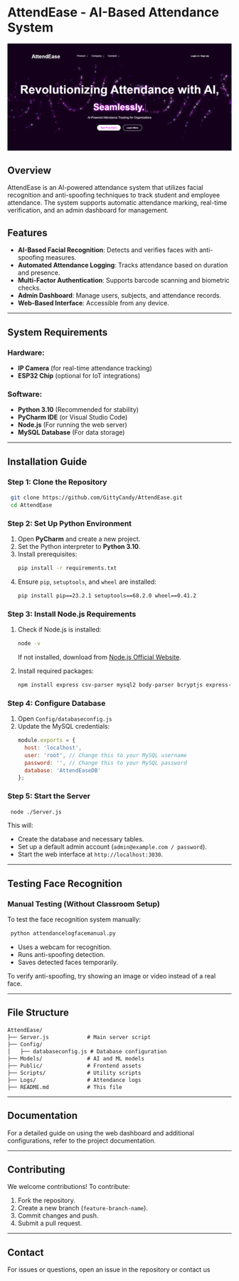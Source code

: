 # AttendEase - AI-Based Attendance System

![AttendEase Banner](attendease.png) 
## Overview
AttendEase is an AI-powered attendance system that utilizes facial recognition and anti-spoofing techniques to track student and employee attendance. The system supports automatic attendance marking, real-time verification, and an admin dashboard for management.

## Features
- **AI-Based Facial Recognition**: Detects and verifies faces with anti-spoofing measures.
- **Automated Attendance Logging**: Tracks attendance based on duration and presence.
- **Multi-Factor Authentication**: Supports barcode scanning and biometric checks.
- **Admin Dashboard**: Manage users, subjects, and attendance records.
- **Web-Based Interface**: Accessible from any device.

---

## System Requirements
### Hardware:
- **IP Camera** (for real-time attendance tracking)
- **ESP32 Chip** (optional for IoT integrations)

### Software:
- **Python 3.10** (Recommended for stability)
- **PyCharm IDE** (or Visual Studio Code)
- **Node.js** (For running the web server)
- **MySQL Database** (For data storage)

---

## Installation Guide
### Step 1: Clone the Repository
```bash
 git clone https://github.com/GittyCandy/AttendEase.git
 cd AttendEase
```

### Step 2: Set Up Python Environment
1. Open **PyCharm** and create a new project.
2. Set the Python interpreter to **Python 3.10**.
3. Install prerequisites:
   ```bash
   pip install -r requirements.txt
   ```
4. Ensure `pip`, `setuptools`, and `wheel` are installed:
   ```bash
   pip install pip==23.2.1 setuptools==68.2.0 wheel==0.41.2
   ```

### Step 3: Install Node.js Requirements
1. Check if Node.js is installed:
   ```bash
   node -v
   ```
   If not installed, download from [Node.js Official Website](https://nodejs.org/).

2. Install required packages:
   ```bash
   npm install express csv-parser mysql2 body-parser bcryptjs express-session multer dotenv fs nodemailer
   ```

### Step 4: Configure Database
1. Open `Config/databaseconfig.js`
2. Update the MySQL credentials:
   ```javascript
   module.exports = {
     host: 'localhost',
     user: 'root', // Change this to your MySQL username
     password: '', // Change this to your MySQL password
     database: 'AttendEaseDB'
   };
   ```

### Step 5: Start the Server
```bash
 node ./Server.js
```
This will:
- Create the database and necessary tables.
- Set up a default admin account (`admin@example.com / password`).
- Start the web interface at `http://localhost:3030`.

---

## Testing Face Recognition
### Manual Testing (Without Classroom Setup)
To test the face recognition system manually:
```bash
 python attendancelogfacemanual.py
```
- Uses a webcam for recognition.
- Runs anti-spoofing detection.
- Saves detected faces temporarily.

To verify anti-spoofing, try showing an image or video instead of a real face.

---

## File Structure
```
AttendEase/
├── Server.js            # Main server script
├── Config/
│   ├── databaseconfig.js # Database configuration
├── Models/              # AI and ML models
├── Public/              # Frontend assets
├── Scripts/             # Utility scripts
├── Logs/                # Attendance logs
├── README.md            # This file
```

---

## Documentation
For a detailed guide on using the web dashboard and additional configurations, refer to the project documentation.

---

## Contributing
We welcome contributions! To contribute:
1. Fork the repository.
2. Create a new branch (`feature-branch-name`).
3. Commit changes and push.
4. Submit a pull request.

---

## Contact
For issues or questions, open an issue in the repository or contact us
